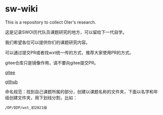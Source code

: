 # sw-wiki
This is a repository to collect OIer's research.

这是记录SWOI历代队员课题研究的地方，可以留给下一代自学。

我们希望各位可以提供你们的课题研究内容。

可以通过提交PR或者找wxt统一传的方式，推荐大家使用PR的方式。

gitee仓库只是镜像作用，请不要向gitee提交PR。

[gitee](https://gitee.com/wxt1221/sw-wiki)

[github](https://github.com/wxt1221/sw-wiki)

命名规范：找到自己课题所属的部分，创建以课题名称的文件夹，下面以名字和年级创建文件夹，用下划线分割，比如：
```
/DP/DDP/wxt_初2021级
```
